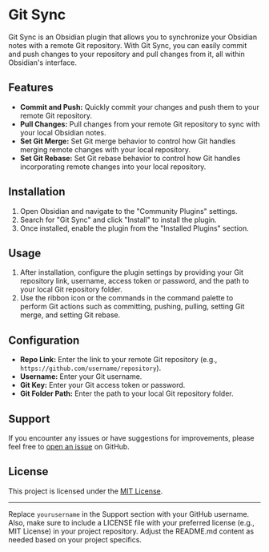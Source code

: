# Git Sync

Git Sync is an Obsidian plugin that allows you to synchronize your Obsidian notes with a remote Git repository. With Git Sync, you can easily commit and push changes to your repository and pull changes from it, all within Obsidian's interface.

## Features

- **Commit and Push:** Quickly commit your changes and push them to your remote Git repository.
- **Pull Changes:** Pull changes from your remote Git repository to sync with your local Obsidian notes.
- **Set Git Merge:** Set Git merge behavior to control how Git handles merging remote changes with your local repository.
- **Set Git Rebase:** Set Git rebase behavior to control how Git handles incorporating remote changes into your local repository.

## Installation

1. Open Obsidian and navigate to the "Community Plugins" settings.
2. Search for "Git Sync" and click "Install" to install the plugin.
3. Once installed, enable the plugin from the "Installed Plugins" section.

## Usage

1. After installation, configure the plugin settings by providing your Git repository link, username, access token or password, and the path to your local Git repository folder.
2. Use the ribbon icon or the commands in the command palette to perform Git actions such as committing, pushing, pulling, setting Git merge, and setting Git rebase.

## Configuration

- **Repo Link:** Enter the link to your remote Git repository (e.g., `https://github.com/username/repository`).
- **Username:** Enter your Git username.
- **Git Key:** Enter your Git access token or password.
- **Git Folder Path:** Enter the path to your local Git repository folder.

## Support

If you encounter any issues or have suggestions for improvements, please feel free to [open an issue](https://github.com/yourusername/Git-Sync/issues) on GitHub.

## License

This project is licensed under the [MIT License](LICENSE).

---

Replace `yourusername` in the Support section with your GitHub username. Also, make sure to include a LICENSE file with your preferred license (e.g., MIT License) in your project repository. Adjust the README.md content as needed based on your project specifics.